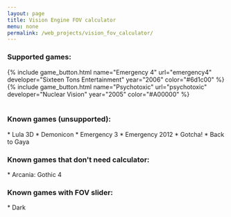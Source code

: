 ```yaml
---
layout: page
title: Vision Engine FOV calculator
menu: none
permalink: /web_projects/vision_fov_calculator/
---
```

<link rel="stylesheet" href="{{ base }}/css/game-grid.css">
<h3>Supported games:</h3>
<div class="gametable-container">
{% include game_button.html name="Emergency 4" url="emergency4" developer="Sixteen Tons Entertainment" year="2006" color="#6d1c00" %}
{% include game_button.html name="Psychotoxic" url="psychotoxic" developer="Nuclear Vision" year="2005" color="#A00000" %}

</div>

<br/>
<h3>Known games (unsupported):</h3>
* Lula 3D
* Demonicon
* Emergency 3
* Emergency 2012
* Gotcha!
* Back to Gaya

<h3>Known games that don't need calculator:</h3>
* Arcania: Gothic 4

<h3>Known games with FOV slider:</h3>
* Dark
